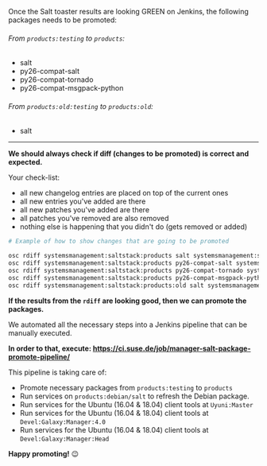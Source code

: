 Once the Salt toaster results are looking GREEN on Jenkins, the following packages needs to be promoted:

###### From `products:testing` to `products`:
  - salt
  - py26-compat-salt
  - py26-compat-tornado
  - py26-compat-msgpack-python

###### From `products:old:testing` to `products:old`:
  - salt

----

**We should always check if diff (changes to be promoted) is correct and expected.**

Your check-list:

- all new changelog entries are placed on top of the current ones
- all new entries you've added are there
- all new patches you've added are there
- all patches you've removed are also removed
- nothing else is happening that you didn't do (gets removed or added)


```bash
# Example of how to show changes that are going to be promoted

osc rdiff systemsmanagement:saltstack:products salt systemsmanagement:saltstack:products:testing
osc rdiff systemsmanagement:saltstack:products py26-compat-salt systemsmanagement:saltstack:products:testing
osc rdiff systemsmanagement:saltstack:products py26-compat-tornado systemsmanagement:saltstack:products:testing
osc rdiff systemsmanagement:saltstack:products py26-compat-msgpack-python systemsmanagement:saltstack:products:testing
osc rdiff systemsmanagement:saltstack:products:old salt systemsmanagement:saltstack:products:old:testing
```

**If the results from the `rdiff` are looking good, then we can promote the packages.**

We automated all the necessary steps into a Jenkins pipeline that can be manually executed.

**In order to that, execute: https://ci.suse.de/job/manager-salt-package-promote-pipeline/**

This pipeline is taking care of:
- Promote necessary packages from `products:testing` to `products`
- Run services on `products:debian/salt` to refresh the Debian package.
- Run services for the Ubuntu (16.04 & 18.04) client tools at `Uyuni:Master`
- Run services for the Ubuntu (16.04 & 18.04) client tools at `Devel:Galaxy:Manager:4.0`
- Run services for the Ubuntu (16.04 & 18.04) client tools at `Devel:Galaxy:Manager:Head`

**Happy promoting!** :wink: 